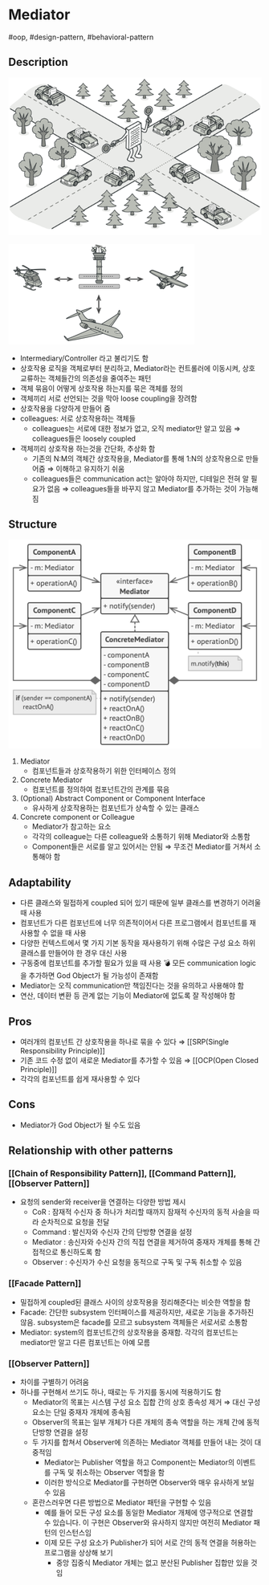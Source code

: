 # Mediator

#oop, #design-pattern, #behavioral-pattern

## Description

![Untitled](../../../../_assets/oop/Untitled%2060.png)

![Untitled](../../../../_assets/oop/Untitled%2061.png)

- Intermediary/Controller 라고 불리기도 함
- 상호작용 로직을 객체로부터 분리하고, Mediator라는 컨트롤러에 이동시켜, 상호 교류하는 객체들간의 의존성을 줄여주는 패턴
- 객체 묶음이 어떻게 상호작용 하는지를 묶은 객체를 정의
- 객체끼리 서로 선언되는 것을 막아 loose coupling을 장려함
- 상호작용을 다양하게 만들어 줌
- colleagues: 서로 상호작용하는 객체들
  - colleagues는 서로에 대한 정보가 없고, 오직 mediator만 알고 있음 ⇒ colleagues들은 loosely coupled
- 객체끼리 상호작용 하는것을 간단화, 추상화 함
  - 기존의 N:M의 객체간 상호작용을, Mediator를 통해 1:N의 상호작용으로 만들어줌 ⇒ 이해하고 유지하기 쉬움
  - colleagues들은 communication act는 알아야 하지만, 디테일은 전혀 알 필요가 없음 ⇒ colleagues들을 바꾸지 않고 Mediator를 추가하는 것이 가능해짐

## Structure

![Untitled](../../../../_assets/oop/Untitled%2062.png)

1. Mediator
   - 컴포넌트들과 상호작용하기 위한 인터페이스 정의
2. Concrete Mediator
   - 컴포넌트를 정의하여 컴포넌트간의 관계를 묶음
3. (Optional) Abstract Component or Component Interface
   - 유사하게 상호작용하는 컴포넌트가 상속할 수 있는 클래스
4. Concrete component or Colleague
   - Mediator가 참고하는 요소
   - 각각의 colleague는 다른 colleague와 소통하기 위해 Mediator와 소통함
   - Component들은 서로를 알고 있어서는 안됨 ⇒ 무조건 Mediator를 거쳐서 소통해야 함

## Adaptability

- 다른 클래스와 밀접하게 coupled 되어 있기 때문에 일부 클래스를 변경하기 어려울 때 사용
- 컴포넌트가 다른 컴포넌트에 너무 의존적이어서 다른 프로그램에서 컴포넌트를 재사용할 수 없을 때 사용
- 다양한 컨텍스트에서 몇 가지 기본 동작을 재사용하기 위해 수많은 구성 요소 하위 클래스를 만들어야 한 경우 대신 사용
- 구동중에 컴포넌트를 추가할 필요가 있을 때 사용
    💣 모든 communication logic을 추가하면 God Object가 될 가능성이 존재함
- Mediator는 오직 communication만 책임진다는 것을 유의하고 사용해야 함
- 연산, 데이터 변환 등 관계 없는 기능이 Mediator에 없도록 잘 작성해야 함

## Pros

- 여러개의 컴포넌트 간 상호작용을 하나로 묶을 수 있다 ⇒ [[SRP(Single Responsibility Principle)]]
- 기존 코드 수정 없이 새로운 Mediator를 추가할 수 있음 ⇒ [[OCP(Open Closed Principle)]]
- 각각의 컴포넌트를 쉽게 재사용할 수 있다

## Cons

- Mediator가 God Object가 될 수도 있음

## Relationship with other patterns

### [[Chain of Responsibility Pattern]], [[Command Pattern]], [[Observer Pattern]]

- 요청의 sender와 receiver을 연결하는 다양한 방법 제시
  - CoR : 잠재적 수신자 중 하나가 처리할 때까지 잠재적 수신자의 동적 사슬을 따라 순차적으로 요청을 전달
  - Command : 발신자와 수신자 간의 단방향 연결을 설정
  - Mediator : 송신자와 수신자 간의 직접 연결을 제거하여 중재자 개체를 통해 간접적으로 통신하도록 함
  - Observer : 수신자가 수신 요청을 동적으로 구독 및 구독 취소할 수 있음

### [[Facade Pattern]]

- 밀접하게 coupled된 클래스 사이의 상호작용을 정리해준다는 비슷한 역할을 함
- Facade: 간단한 subsystem 인터페이스를 제공하지만, 새로운 기능을 추가하진 않음. subsystem은 facade를 모르고 subsystem 객체들은 서로서로 소통함
- Mediator: system의 컴포넌트간의 상호작용을 중재함. 각각의 컴포넌트는 mediator만 알고 다른 컴포넌트는 아예 모름

### [[Observer Pattern]]

- 차이를 구별하기 어려움
- 하나를 구현해서 쓰기도 하나, 때로는 두 가지를 동시에 적용하기도 함
  - Mediator의 목표는 시스템 구성 요소 집합 간의 상호 종속성 제거 ⇒ 대신 구성 요소는 단일 중재자 개체에 종속됨
  - Observer의 목표는 일부 개체가 다른 개체의 종속 역할을 하는 개체 간에 동적 단방향 연결을 설정
  - 두 가지를 합쳐서 Observer에 의존하는 Mediator 객체를 만들어 내는 것이 대중적임
    - Mediator는 Publisher 역할을 하고 Component는 Mediator의 이벤트를 구독 및 취소하는 Observer 역할을 함
    - 이러한 방식으로 Mediator를 구현하면 Observer와 매우 유사하게 보일 수 있음
  - 혼란스러우면 다른 방법으로 Mediator 패턴을 구현할 수 있음
    - 예를 들어 모든 구성 요소를 동일한 Mediator 개체에 영구적으로 연결할 수 있습니다. 이 구현은 Observer와 유사하지 않지만 여전히 Mediator 패턴의 인스턴스임
    - 이제 모든 구성 요소가 Publisher가 되어 서로 간의 동적 연결을 허용하는 프로그램을 상상해 보기
      - 중앙 집중식 Mediator 개체는 없고 분산된 Publisher 집합만 있을 것임
